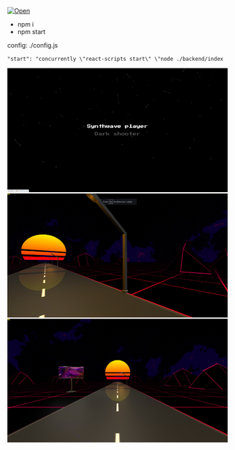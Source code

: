 [![Open](https://www.herokucdn.com/deploy/button.svg)](https://hoxz.herokuapp.com/index.html)

- npm i
- npm start

config: ./config.js

    "start": "concurrently \"react-scripts start\" \"node ./backend/index
 
![Start page](https://raw.githubusercontent.com/Sany18/3DGameOnThreeJs/master/screenshot1.jpg)
![Synthwave 1](https://raw.githubusercontent.com/Sany18/3DGameOnThreeJs/master/screenshot2.jpg)
![Synthwave 2](https://raw.githubusercontent.com/Sany18/3DGameOnThreeJs/master/screenshot3.jpg)
 
